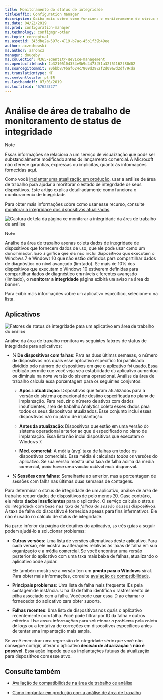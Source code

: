 ```yaml
---
title: Monitoramento do status de integridade
titleSuffix: Configuration Manager
description: Saiba mais sobre como funciona o monitoramento de status de integridade na área de trabalho de análise.
ms.date: 04/22/2019
ms.prod: configuration-manager
ms.technology: configmgr-other
ms.topic: conceptual
ms.assetid: 343dbe2a-597c-4719-b7ac-45b1f39b49ee
author: aczechowski
ms.author: aaroncz
manager: dougeby
ms.collection: M365-identity-device-management
ms.openlocfilehash: 4b32105304354e9b9d4473451a32f52162f80d02
ms.sourcegitcommit: 20bbb870baf624c7809d3972f2d09a8d2df79cda
ms.translationtype: MT
ms.contentlocale: pt-BR
ms.lasthandoff: 07/08/2019
ms.locfileid: "67623327"
---
```

# <a name="health-status-monitoring-in-desktop-analytics"></a>Análise de área de trabalho de monitoramento de status de integridade

> [!Note]  
> Essas informações se relaciona a um serviço de visualização que pode ser substancialmente modificado antes do lançamento comercial. A Microsoft não oferece garantias, expressas ou implícitas, quanto às informações fornecidas aqui.  

Como você [implantar uma atualização em produção](/sccm/desktop-analytics/deploy-prod), usar a análise de área de trabalho para ajudar a monitorar o estado de integridade de seus dispositivos. Este artigo explica detalhadamente como funciona o monitoramento de integridade.

Para obter mais informações sobre como usar esse recurso, consulte [monitorar a integridade dos dispositivos atualizadas](/sccm/desktop-analytics/deploy-prod#bkmk_monitor).

![Captura de tela da página de monitorar a integridade da área de trabalho de análise](media/monitor-health.png)

> [!NOTE]  
> Análise da área de trabalho apenas coleta dados de integridade de dispositivos que fornecem dados de uso, que ele pode usar como um denominador. Isso significa que ele não inclui dispositivos que executam o Windows 7 e Windows 10 que não estão definidos para compartilhar dados de diagnóstico no nível avançado (limitado). Se mais de 10% dos dispositivos que executam o Windows 10 estiverem definidas para compartilhar dados de diagnóstico em níveis diferentes avançado (limitado), o **monitorar a integridade** página exibirá um aviso na área do banner.  

Para exibir mais informações sobre um aplicativo específico, selecione-o na lista.



## <a name="apps"></a>Aplicativos

![Fatores de status de integridade para um aplicativo em área de trabalho de análise](media/monitor-health-status-factors.png)

Análise da área de trabalho monitora os seguintes fatores de status de integridade para aplicativos:

- **% De dispositivos com falhas**: Para as duas últimas semanas, o número de dispositivos nos quais esse aplicativo específico foi paralisado dividido pelo número de dispositivos em que o aplicativo foi usado. Essa exibição permite que você veja se a estabilidade do aplicativo aumentou ou diminuiu na nova versão do sistema operacional. Análise da área de trabalho calcula essa porcentagem para os seguintes conjuntos:  

    - **Após a atualização**: Dispositivos que foram atualizados para a versão do sistema operacional de destino especificada no plano de implantação. Para reduzir o número de ativos com dados insuficientes, área de trabalho Analytics coleta esses dados para todos os seus dispositivos atualizados. Esse conjunto inclui esses dispositivos não no plano de implantação.  

    - **Antes da atualização**: Dispositivos que estão em uma versão do sistema operacional anterior ao que é especificado no plano de implantação. Essa lista não inclui dispositivos que executam o Windows 7.  

    - **Méd. comercial**: A média (avg) taxa de falhas em todos os dispositivos comerciais. Essa média é calculada *todos os* versões do aplicativo. Se sua versão mostra uma taxa de falha acima da média comercial, pode haver uma versão estável mais disponível.  

- **% Sessões com falhas**: Semelhante ao anterior, mas a porcentagem de sessões com falha nas últimas duas semanas de contagens.  

Para determinar o status de integridade de um aplicativo, análise de área de trabalho requer dados de dispositivos de pelo menos 20. Caso contrário, ele relata **dados insuficientes** para o aplicativo. O serviço calcula o status de integridade com base nas *taxa de falhas de sessão* desses dispositivos. A taxa de falha do dispositivo é fornecida apenas para fins informativos. Ele não é usado no cálculo de status de integridade.

Na parte inferior da página de detalhes do aplicativo, as três guias a seguir podem ajudá-lo a solucionar problemas:

- **Outras versões**: Uma lista de versões alternativas deste aplicativo. Para cada versão, ele mostra as alterações relativas às taxas de falha em sua organização e a média comercial. Se você encontrar uma versão posterior do aplicativo com uma taxa mais baixa de falhas, atualizando o aplicativo pode ajudar.  

    Ele também mostra se a versão tem um **pronto para o Windows** sinal. Para obter mais informações, consulte [avaliação de compatibilidade](compat-assessment.md#driver-risk-assessment).  

- **Principais problemas**: Uma lista da falha mais frequente IDs pela contagem de instância. Uma ID de falha identifica o rastreamento de pilha associado com a falha. Você pode usar essa ID ao chamar o fornecedor do aplicativo para obter suporte.  

- **Falhas recentes**:  Uma lista de dispositivos nos quais o aplicativo recentemente com falha. Você pode filtrar por ID da falha e outros critérios. Use essas informações para solucionar o problema pela coleta de logs ou a tentativa de correções em dispositivos específicos antes de tentar uma implantação mais ampla.  

Se você encontrar uma regressão de integridade sério que você não consegue corrigir, alterar o aplicativo **decisão de atualização** à **não é possível**. Essa ação impede que as implantações futuras da atualização para dispositivos com esse ativo.


## <a name="see-also"></a>Consulte também

- [Avaliação de compatibilidade na área de trabalho de análise](/sccm/desktop-analytics/compat-assessment)  

- [Como implantar em produção com a análise de área de trabalho](/sccm/desktop-analytics/deploy-prod)  

